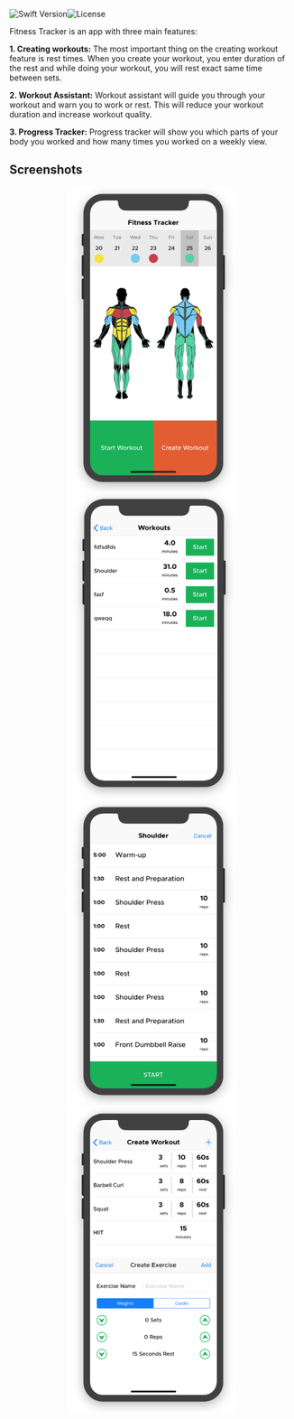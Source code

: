 ![Swift Version](https://img.shields.io/badge/Swift-4.1-F16D39.svg?style=flat)![License](https://img.shields.io/dub/l/vibe-d.svg)

Fitness Tracker is an app with three main features:

**1. Creating workouts:**
The most important thing on the creating workout feature is rest times. When you create your workout, you enter duration of the rest and while doing your workout, you will rest exact same time between sets.

**2. Workout Assistant:**
Workout assistant will guide you through your workout and warn you to work or rest. This will reduce your workout duration and increase workout quality.

**3. Progress Tracker:**
Progress tracker will show you which parts of your body you worked and how many times you worked on a weekly view.


## Screenshots

<p align="center">
  <img src="/screenshots/ss1.png?raw=true" width="300"/>
  <img src="/screenshots/ss2.png?raw=true" width="300"/>
  <img src="/screenshots/ss3.png?raw=true" width="300"/>
  <img src="/screenshots/ss4.png?raw=true" width="300"/>
</p>
